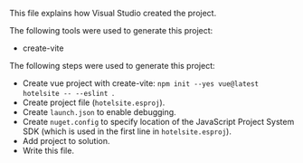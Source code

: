 This file explains how Visual Studio created the project.

The following tools were used to generate this project:
- create-vite

The following steps were used to generate this project:
- Create vue project with create-vite: `npm init --yes vue@latest hotelsite -- --eslint `.
- Create project file (`hotelsite.esproj`).
- Create `launch.json` to enable debugging.
- Create `nuget.config` to specify location of the JavaScript Project System SDK (which is used in the first line in `hotelsite.esproj`).
- Add project to solution.
- Write this file.
